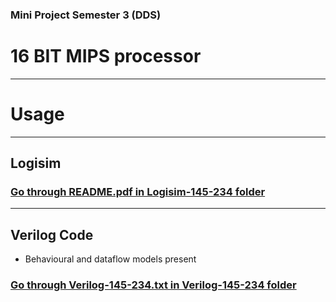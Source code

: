 ### Mini Project Semester 3 (DDS)

# <b>16 BIT MIPS processor</b>
___
# Usage
___

## Logisim

### [<b>Go through README.pdf in Logisim-145-234 folder</b>](/Logisim-145-234/README.pdf)

___

## Verilog Code

* Behavioural and dataflow models present

### [<b>Go through Verilog-145-234.txt in Verilog-145-234 folder</b>](/Verilog-145-234/Verilog-145-234.txt)

